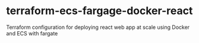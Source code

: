 # terraform-ecs-fargage-docker-react
Terraform configuration for deploying react web app at scale using Docker and ECS with fargate
